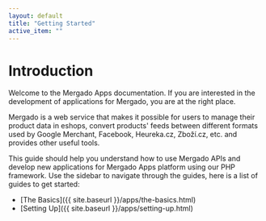 ```yaml
---
layout: default
title: "Getting Started"
active_item: ""
---
```


# Introduction

Welcome to the Mergado Apps documentation. If you are interested in the development of applications for Mergado, you are at the right place.

Mergado is a web service that makes it possible for users to manage their product data in eshops, convert products' feeds between different formats used by Google Merchant, Facebook, Heureka.cz, Zboží.cz, etc. and provides other useful tools.

This guide should help you understand how to use Mergado APIs and develop new applications for Mergado Apps platform using our PHP framework. Use the sidebar to navigate through the guides, here is a list of guides to get started:

* [The Basics]({{ site.baseurl }}/apps/the-basics.html)
* [Setting Up]({{ site.baseurl }}/apps/setting-up.html)
